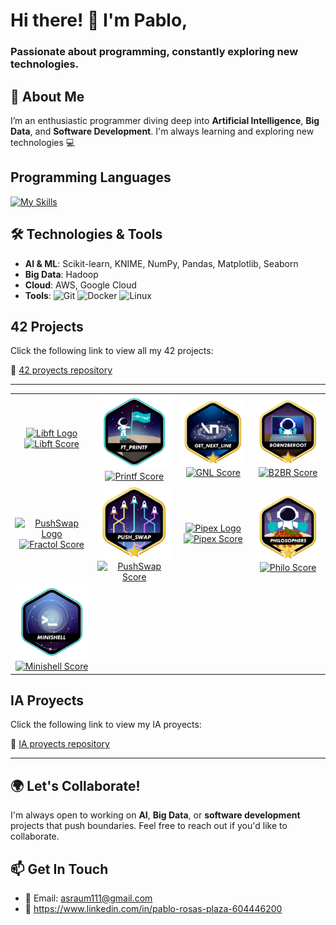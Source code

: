 # Hi there! 👋 I'm Pablo,

### Passionate about programming, constantly exploring new technologies. 

## 🚀 About Me
I’m an enthusiastic programmer diving deep into **Artificial Intelligence**, **Big Data**, and **Software Development**. I'm always learning and exploring new technologies 💻

## Programming Languages
<a href="https://github.com/PabloRP111/PabloRP111">
    <img src="https://skillicons.dev/icons?i=python,c,java, aws-dark" alt="My Skills">
</a>

## 🛠️ Technologies & Tools
- **AI & ML**: Scikit-learn, KNIME, NumPy, Pandas, Matplotlib, Seaborn
- **Big Data**: Hadoop
- **Cloud**: AWS, Google Cloud  
- **Tools**:  ![Git](https://img.shields.io/static/v1?label=&message=Git&color=F05032&logo=git&logoColor=white) ![Docker](https://img.shields.io/static/v1?label=&message=Docker&color=2496ED&logo=docker&logoColor=white) ![Linux](https://img.shields.io/static/v1?label=&message=Linux&color=FCC624&logo=linux&logoColor=black)

## 42 Projects

Click the following link to view all my 42 projects:

🔗 [42 proyects repository](https://github.com/PabloRP111/C/tree/main/)

---

<table style="margin: auto;">
    <tr>
        <td style="text-align: center;">
            <a href="https://github.com/PabloRP111/C/tree/main/libft">
                <img src="https://raw.githubusercontent.com/ayogun/42-project-badges/main/badges/libftm.png" alt="Libft Logo">
                <br>
                <img src="https://img.shields.io/badge/Score-125%2F100-brightgreen" alt="Libft Score">
            </a>
        </td>
        <td style="text-align: center;">
            <a href="https://github.com/https://github.com/PabloRP111/C/tree/main/printf">
                <img src="https://raw.githubusercontent.com/mcombeau/mcombeau/main/42_badges/ft_printfe.png" alt="Printf Logo">
                <br>
                <img src="https://img.shields.io/badge/Score-100%2F100-brightgreen" alt="Printf Score">
            </a>
        </td>
        <td style="text-align: center;">
            <a href="https://github.com/PabloRP111/C/tree/main/get_next_line">
                <img src="https://raw.githubusercontent.com/mcombeau/mcombeau/main/42_badges/get_next_linem.png" alt="GNL Logo">
                <br>
                <img src="https://img.shields.io/badge/Score-125%2F100-brightgreen" alt="GNL Score">
            </a>
        </td>
        <td style="text-align: center;">
            <a href="https://github.com/PabloRP111/C/tree/main/born_to_be_root">
                <img src="https://raw.githubusercontent.com/mcombeau/mcombeau/main/42_badges/born2berootm.png" alt="B2BR Logo">
                <br>
                <img src="https://img.shields.io/badge/Score-125%2F100-brightgreen" alt="B2BR Score">
            </a>
        </td>
    </tr>
    <tr>
        <td style="text-align: center;">
            <a href="https://github.com/PabloRP111/C/tree/main/so_long">
                <img src="https://github.com/ayogun/42-project-badges/blob/main/badges/so_longe.png" alt="PushSwap Logo">
                <br>
                <img src="https://img.shields.io/badge/Score-115%2F100-brightgreen" alt="Fractol Score">
            </a>
        </td>
        <td style="text-align: center;">
            <a href="https://github.com/PabloRP111/C/tree/main/push_swap">
                <img src="https://raw.githubusercontent.com/mcombeau/mcombeau/main/42_badges/push_swapm.png" alt="PushSwap Logo">
                <br>
                <img src="https://img.shields.io/badge/Score-125%2F100-brightgreen" alt="PushSwap Score">
            </a>
        </td>
        <td style="text-align: center;">
            <a href="https://github.com/PabloRP111/C/tree/main/pipex">
                <img src="https://github.com/ayogun/42-project-badges/blob/main/badges/pipexm.png" alt="Pipex Logo">
                <br>
                <img src="https://img.shields.io/badge/Score-125%2F100-brightgreen" alt="Pipex Score">
            </a>
        </td>
        <td style="text-align: center;">
            <a href="https://github.com/PabloRP111/C/tree/main/philosophers">
                <img src="https://github.com/mcombeau/mcombeau/blob/main/42_badges/philosophersm.png?raw=true" alt="Philo Logo">
                <br>
                <img src="https://img.shields.io/badge/Score-125%2F100-brightgreen" alt="Philo Score">
            </a>
        </td>
    </tr>
    <tr>
        <td style="text-align: center;">
            <a href="https://github.com/PabloRP111/C/tree/main/minishell">
                <img src="https://github.com/mcombeau/mcombeau/blob/main/42_badges/minishelle.png?raw=true" alt="Minishell Logo">
                <br>
                <img src="https://img.shields.io/badge/Score-101%2F100-brightgreen" alt="Minishell Score">
            </a>
        </td>
</table>

## IA Proyects

Click the following link to view my IA proyects:

🔗 [IA proyects repository](https://github.com/PabloRP111/IA-development)

---

## 🌍 Let's Collaborate!
I'm always open to working on **AI**, **Big Data**, or **software development** projects that push boundaries. Feel free to reach out if you'd like to collaborate.

## 📫 Get In Touch
- 📧 Email: asraum111@gmail.com  
- 🔗 https://www.linkedin.com/in/pablo-rosas-plaza-604446200


